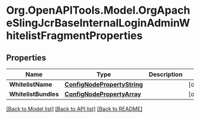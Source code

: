 # Org.OpenAPITools.Model.OrgApacheSlingJcrBaseInternalLoginAdminWhitelistFragmentProperties
## Properties

Name | Type | Description | Notes
------------ | ------------- | ------------- | -------------
**WhitelistName** | [**ConfigNodePropertyString**](ConfigNodePropertyString.md) |  | [optional] 
**WhitelistBundles** | [**ConfigNodePropertyArray**](ConfigNodePropertyArray.md) |  | [optional] 

[[Back to Model list]](../README.md#documentation-for-models) [[Back to API list]](../README.md#documentation-for-api-endpoints) [[Back to README]](../README.md)

